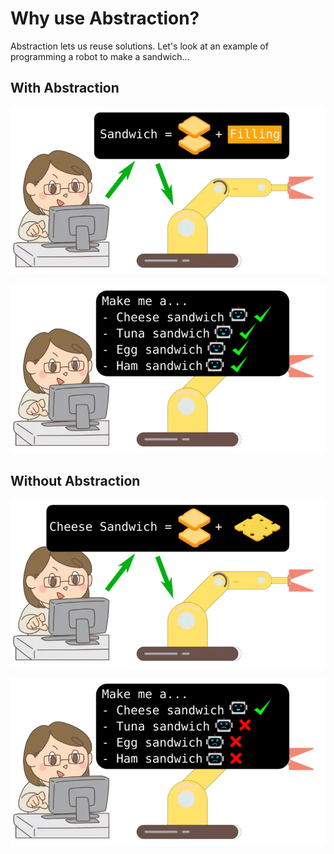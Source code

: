 # Why use Abstraction?

Abstraction lets us reuse solutions.
Let's look at an example of programming a robot to make a sandwich...

## With Abstraction

![](images/abstractedSandwich.webp)

![](images/abstractedSandwichResult.webp)

## Without Abstraction

![](images/unabstractedSandwich.webp)

![](images/unabstractedSandwichResult.webp)
